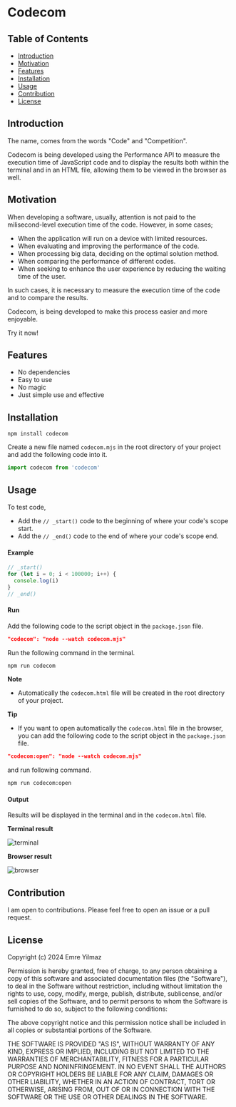 # Codecom

## Table of Contents

- [Introduction](#introduction)
- [Motivation](#motivation)
- [Features](#features)
- [Installation](#installation)
- [Usage](#usage)
- [Contribution](#contribution)
- [License](#mit-license)

## Introduction

The name, comes from the words "Code" and "Competition".

Codecom is being developed using the Performance API to measure the execution time of JavaScript code and to display the results both within the terminal and in an HTML file, allowing them to be viewed in the browser as well.

## Motivation

When developing a software, usually, attention is not paid to the milisecond-level execution time of the code. However, in some cases;

- When the application will run on a device with limited resources.
- When evaluating and improving the performance of the code.
- When processing big data, deciding on the optimal solution method.
- When comparing the performance of different codes.
- When seeking to enhance the user experience by reducing the waiting time of the user.

In such cases, it is necessary to measure the execution time of the code and to compare the results.

Codecom, is being developed to make this process easier and more enjoyable.

Try it now!

## Features

- No dependencies
- Easy to use
- No magic
- Just simple use and effective

## Installation

```
npm install codecom
```

Create a new file named `codecom.mjs` in the root directory of your project and add the following code into it.

```JavaScript
import codecom from 'codecom'
```

## Usage

To test code,

- Add the `// _start()` code to the beginning of where your code's scope start.
- Add the `// _end()` code to the end of where your code's scope end.

#### Example

```JavaScript
// _start()
for (let i = 0; i < 100000; i++) {
  console.log(i)
}
// _end()
```

#### Run

Add the following code to the script object in the `package.json` file.

```JSON
"codecom": "node --watch codecom.mjs"
```

Run the following command in the terminal.

```bash
npm run codecom
```

**Note**

- Automatically the `codecom.html` file will be created in the root directory of your project.

**Tip**

- If you want to open automatically the `codecom.html` file in the browser, you can add the following code to the script object in the `package.json` file.

```JSON
"codecom:open": "node --watch codecom.mjs"
```

and run following command.

```bash
npm run codecom:open
```

#### Output

Results will be displayed in the terminal and in the `codecom.html` file.

**Terminal result**

![terminal](https://docs.google.com/uc?export=open&id=1bxUeqFUVi4K_FAkU71DlRnC-PCug0JJV)

**Browser result**

![browser](https://docs.google.com/uc?export=open&id=176ENOURxd2yQyXjWdR6kjSmWEV6qKWxs)

## Contribution

I am open to contributions. Please feel free to open an issue or a pull request.

## License

Copyright (c) 2024 Emre Yilmaz

Permission is hereby granted, free of charge, to any person obtaining a copy of this software and associated documentation files (the "Software"), to deal in the Software without restriction, including without limitation the rights to use, copy, modify, merge, publish, distribute, sublicense, and/or sell copies of the Software, and to permit persons to whom the Software is furnished to do so, subject to the following conditions:

The above copyright notice and this permission notice shall be included in all copies or substantial portions of the Software.

THE SOFTWARE IS PROVIDED "AS IS", WITHOUT WARRANTY OF ANY KIND, EXPRESS OR IMPLIED, INCLUDING BUT NOT LIMITED TO THE WARRANTIES OF MERCHANTABILITY, FITNESS FOR A PARTICULAR PURPOSE AND NONINFRINGEMENT. IN NO EVENT SHALL THE AUTHORS OR COPYRIGHT HOLDERS BE LIABLE FOR ANY CLAIM, DAMAGES OR OTHER LIABILITY, WHETHER IN AN ACTION OF CONTRACT, TORT OR OTHERWISE, ARISING FROM, OUT OF OR IN CONNECTION WITH THE SOFTWARE OR THE USE OR OTHER DEALINGS IN THE SOFTWARE.
